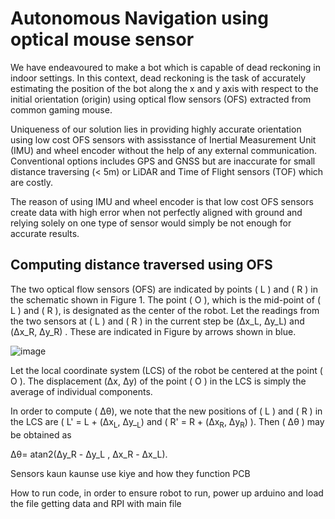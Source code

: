 
# Autonomous Navigation using optical mouse sensor

We have endeavoured to make a bot which is capable of dead reckoning in indoor
settings. In this context, dead reckoning is the task of accurately estimating the position of the bot along the x and y axis with respect to the initial orientation (origin) using optical flow sensors (OFS) extracted from common gaming mouse. 

Uniqueness of our solution lies in providing highly accurate orientation using low cost OFS sensors with assisstance of Inertial Measurement Unit (IMU) and wheel encoder without the help of any external communication. Conventional options includes GPS and GNSS but are inaccurate for small distance traversing (< 5m) or  LiDAR and Time of Flight sensors (TOF) which are costly. 

The reason of using IMU and wheel encoder is that low cost OFS sensors create data with high error when not perfectly aligned with ground and relying solely on one type of sensor would simply be not enough for accurate results.

## Computing distance traversed using OFS

The two optical flow sensors (OFS) are indicated by points \( L \) and \( R \) in the schematic shown in Figure 1\. The point \( O \), which is the mid-point of \( L \) and \( R \), is designated as the center of the robot. Let the readings from the two sensors at \( L \) and \( R \) in the current step be (Δx_L, Δy_L)  and (Δx_R, Δy_R) . These are indicated in Figure by arrows shown in blue.

![image](https://github.com/user-attachments/assets/349a99a6-9983-45b1-a219-1bbea3919723)


Let the local coordinate system (LCS) of the robot be centered at the point \( O \). The displacement (Δx, Δy)  of the point \( O \) in the LCS is simply the average of individual components.

In order to compute \( Δθ), we note that the new positions of \( L \) and \( R \) in the LCS are \( L' = L + (Δx<sub>L</sub>, Δy_<sub>L</sub>)  and \( R' = R + (Δx<sub>R</sub>,  Δy<sub>R</sub>) \). Then \( Δθ ) may be obtained as

Δθ= atan2(Δy_R - Δy_L , Δx_R - Δx_L).






Sensors kaun kaunse use kiye and how they function
PCB 

How to run code, in order to ensure robot to run, power up arduino and load the file getting data and RPI with main file 


